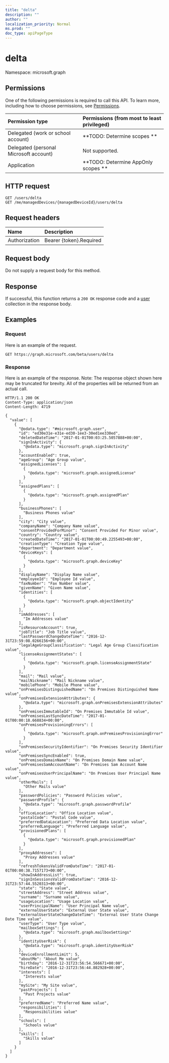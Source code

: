 ```yaml
---
title: "delta"
description: ""
author: ""
localization_priority: Normal
ms.prod: ""
doc_type: apiPageType
---
```


# delta

Namespace: microsoft.graph



## Permissions
One of the following permissions is required to call this API. To learn more, including how to choose permissions, see [Permissions](/concepts/permissions-reference.md).

|Permission type|Permissions (from most to least privileged)|
|:---|:---|
|Delegated (work or school account)|**TODO: Determine scopes **|
|Delegated (personal Microsoft account)|Not supported.|
|Application|**TODO: Determine AppOnly scopes **|

## HTTP request
<!-- {
  "blockType": "ignored"
}
-->
``` http
GET /users/delta
GET /me/managedDevices/{managedDeviceId}/users/delta
```

## Request headers
|Name|Description|
|:---|:---|
|Authorization|Bearer {token}.Required|

## Request body
Do not supply a request body for this method.

## Response
If successful, this function returns a `200 OK` response code and a [user](../resources/user.md) collection in the response body.

## Examples

### Request
Here is an example of the request.
<!-- {
  "blockType": "request",
  "name": "user_delta"
}
-->
``` http
GET https://graph.microsoft.com/beta/users/delta
```

### Response
Here is an example of the response. Note: The response object shown here may be truncated for brevity. All of the properties will be returned from an actual call.
<!-- {
  "blockType": "response",
  "truncated": true,
  "@odata.type": "collection(microsoft.graph.user)"
}
-->
``` http
HTTP/1.1 200 OK
Content-Type: application/json
Content-Length: 4719

{
  "value": [
    {
      "@odata.type": "#microsoft.graph.user",
      "id": "ed30e31e-e31e-ed30-1ee3-30ed1ee330ed",
      "deletedDateTime": "2017-01-01T00:03:25.5057888+00:00",
      "signInActivity": {
        "@odata.type": "microsoft.graph.signInActivity"
      },
      "accountEnabled": true,
      "ageGroup": "Age Group value",
      "assignedLicenses": [
        {
          "@odata.type": "microsoft.graph.assignedLicense"
        }
      ],
      "assignedPlans": [
        {
          "@odata.type": "microsoft.graph.assignedPlan"
        }
      ],
      "businessPhones": [
        "Business Phones value"
      ],
      "city": "City value",
      "companyName": "Company Name value",
      "consentProvidedForMinor": "Consent Provided For Minor value",
      "country": "Country value",
      "createdDateTime": "2017-01-01T00:00:49.2255493+00:00",
      "creationType": "Creation Type value",
      "department": "Department value",
      "deviceKeys": [
        {
          "@odata.type": "microsoft.graph.deviceKey"
        }
      ],
      "displayName": "Display Name value",
      "employeeId": "Employee Id value",
      "faxNumber": "Fax Number value",
      "givenName": "Given Name value",
      "identities": [
        {
          "@odata.type": "microsoft.graph.objectIdentity"
        }
      ],
      "imAddresses": [
        "Im Addresses value"
      ],
      "isResourceAccount": true,
      "jobTitle": "Job Title value",
      "lastPasswordChangeDateTime": "2016-12-31T23:59:08.0266156+00:00",
      "legalAgeGroupClassification": "Legal Age Group Classification value",
      "licenseAssignmentStates": [
        {
          "@odata.type": "microsoft.graph.licenseAssignmentState"
        }
      ],
      "mail": "Mail value",
      "mailNickname": "Mail Nickname value",
      "mobilePhone": "Mobile Phone value",
      "onPremisesDistinguishedName": "On Premises Distinguished Name value",
      "onPremisesExtensionAttributes": {
        "@odata.type": "microsoft.graph.onPremisesExtensionAttributes"
      },
      "onPremisesImmutableId": "On Premises Immutable Id value",
      "onPremisesLastSyncDateTime": "2017-01-01T00:00:18.668834+00:00",
      "onPremisesProvisioningErrors": [
        {
          "@odata.type": "microsoft.graph.onPremisesProvisioningError"
        }
      ],
      "onPremisesSecurityIdentifier": "On Premises Security Identifier value",
      "onPremisesSyncEnabled": true,
      "onPremisesDomainName": "On Premises Domain Name value",
      "onPremisesSamAccountName": "On Premises Sam Account Name value",
      "onPremisesUserPrincipalName": "On Premises User Principal Name value",
      "otherMails": [
        "Other Mails value"
      ],
      "passwordPolicies": "Password Policies value",
      "passwordProfile": {
        "@odata.type": "microsoft.graph.passwordProfile"
      },
      "officeLocation": "Office Location value",
      "postalCode": "Postal Code value",
      "preferredDataLocation": "Preferred Data Location value",
      "preferredLanguage": "Preferred Language value",
      "provisionedPlans": [
        {
          "@odata.type": "microsoft.graph.provisionedPlan"
        }
      ],
      "proxyAddresses": [
        "Proxy Addresses value"
      ],
      "refreshTokensValidFromDateTime": "2017-01-01T00:00:38.7157173+00:00",
      "showInAddressList": true,
      "signInSessionsValidFromDateTime": "2016-12-31T23:57:44.5520313+00:00",
      "state": "State value",
      "streetAddress": "Street Address value",
      "surname": "Surname value",
      "usageLocation": "Usage Location value",
      "userPrincipalName": "User Principal Name value",
      "externalUserState": "External User State value",
      "externalUserStateChangeDateTime": "External User State Change Date Time value",
      "userType": "User Type value",
      "mailboxSettings": {
        "@odata.type": "microsoft.graph.mailboxSettings"
      },
      "identityUserRisk": {
        "@odata.type": "microsoft.graph.identityUserRisk"
      },
      "deviceEnrollmentLimit": 5,
      "aboutMe": "About Me value",
      "birthday": "2016-12-31T23:56:54.566671+00:00",
      "hireDate": "2016-12-31T23:56:44.882928+00:00",
      "interests": [
        "Interests value"
      ],
      "mySite": "My Site value",
      "pastProjects": [
        "Past Projects value"
      ],
      "preferredName": "Preferred Name value",
      "responsibilities": [
        "Responsibilities value"
      ],
      "schools": [
        "Schools value"
      ],
      "skills": [
        "Skills value"
      ]
    }
  ]
}
```

